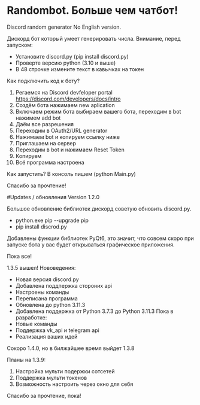 # Randombot. Больше чем чатбот!
Discord random generator
No English version.

Дискорд бот который умеет генерировать числа.
Внимание, перед запуском:
- Установите discord.py (pip install discord.py)
- Проверте версию python (3.10 и выше)
- В 48 строчке измените текст в кавычках на токен

Как подключить код к боту?
1. Регаемся на Discord devfeloper portal
https://discord.com/developers/docs/intro
2. Создём бота
нажимаем new aplication
3. Включаем режим бота
выбираем вашего бота, переходим в bot
нажимем add bot
4. Даём все разрешения
5. Переходим в OAuth2/URL generator
6. Нажимаем bot и копируем ссылку ниже
7. Приглашаем на сервер
8. Переходим в bot и нажимаем Reset Token
9. Копируем
10. Всё программа настроена

Как запустить?
В консоль пишем (python Main.py)

Спасибо за прочтение!

#Updates / обновления
Version 1.2.0

Большое обновление библиотек дискорд
советую обновить discord.py.

- python.exe pip --upgrade pip
- pip install discrod.py

Добавлены функции библиотек PyQt6, это значит,
что совсем скоро при запуске бота у вас будет
открываться графическое приложения.

Пока все!

1.3.5 вышел!
Нововедения:
- Новая версия discord.py
- Добавлена поддпержка стороних api
- Настроены команды
- Переписана программа
- Обновлена до python 3.11.3
- Добавлена поддержка oт Python 3.7.3 до Python 3.11.3
Пока в разработке:
- Новые команды
- Поддержка vk_api и telegram api
- Реализация ваших идей

Сокоро 1.4.0, но в билжайшее время выйдет 1.3.8

Планы на 1.3.9:
1. Настройка мульти подержки сотсетей
2. Поддержка мульти токенов
3. Возможность настроить через окно для себя

Спасибо за прочтение, пока!
